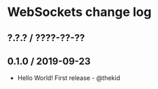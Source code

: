 WebSockets change log
=====================

## ?.?.? / ????-??-??

## 0.1.0 / 2019-09-23

* Hello World! First release - @thekid